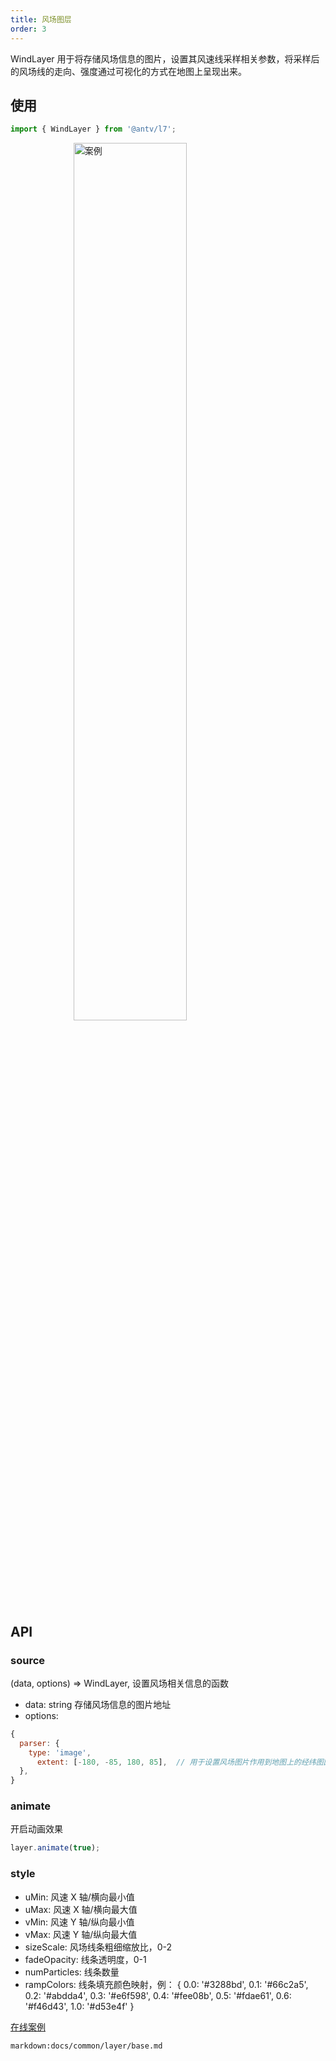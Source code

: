 ```yaml
---
title: 风场图层
order: 3
---
```


WindLayer 用于将存储风场信息的图片，设置其风速线采样相关参数，将采样后的风场线的走向、强度通过可视化的方式在地图上呈现出来。

## 使用

```jsx
import { WindLayer } from '@antv/l7';
```

<img width="60%" style="display: block;margin: 0 auto;" alt="案例" src='https://gw.alipayobjects.com/mdn/rms_816329/afts/img/A*CPveRqBxBwkAAAAAAAAAAAAAARQnAQ' />

## API

### source

(data, options) => WindLayer, 设置风场相关信息的函数

- data: string 存储风场信息的图片地址
- options:

```js
{
  parser: {
    type: 'image',
      extent: [-180, -85, 180, 85],  // 用于设置风场图片作用到地图上的经纬图区间
  },
}
```

### animate

开启动画效果

```javascript
layer.animate(true);
```

### style

- uMin: 风速 X 轴/横向最小值
- uMax: 风速 X 轴/横向最大值
- vMin: 风速 Y 轴/纵向最小值
- vMax: 风速 Y 轴/纵向最大值
- sizeScale: 风场线条粗细缩放比，0-2
- fadeOpacity: 线条透明度，0-1
- numParticles: 线条数量
- rampColors: 线条填充颜色映射，例：
  {
  0.0: '#3288bd',
  0.1: '#66c2a5',
  0.2: '#abdda4',
  0.3: '#e6f598',
  0.4: '#fee08b',
  0.5: '#fdae61',
  0.6: '#f46d43',
  1.0: '#d53e4f'
  }

[在线案例](../../examples/wind/basic#wind)

`markdown:docs/common/layer/base.md`
